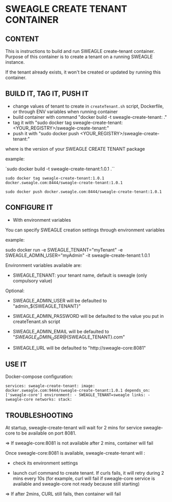 # SWEAGLE CREATE TENANT CONTAINER

## CONTENT

This is instructions to build and run SWEAGLE create-tenant container.
Purpose of this container is to create a tenant on a running SWEAGLE instance.

If the tenant already exists, it won't be created or updated by running this container.


## BUILD IT, TAG IT, PUSH IT

- change values of tenant to create in `createTenant.sh` script, Dockerfile, or through ENV variables when running container
- build container with command "docker build -t sweagle-create-tenant:<VERSION> ."
- tag it with "sudo docker tag sweagle-create-tenant:<VERSION> <YOUR_REGISTRY>/sweagle-create-tenant:<VERSION>"
- push it with "sudo docker push <YOUR_REGISTRY>/sweagle-create-tenant:<VERSION>"

where <VERSION> is the version of your SWEAGLE CREATE TENANT package


example:

`sudo docker build -t sweagle-create-tenant:1.0.1 .``

`sudo docker tag sweagle-create-tenant:1.0.1 docker.sweagle.com:8444/sweagle-create-tenant:1.0.1`

`sudo docker push docker.sweagle.com:8444/sweagle-create-tenant:1.0.1`


## CONFIGURE IT

- With environment variables

You can specify SWEAGLE creation settings through environment variables

example:

sudo docker run -e SWEAGLE_TENANT="myTenant" -e SWEAGLE_ADMIN_USER="myAdmin" -it sweagle-create-tenant:1.0.1

Environment variables available are:

- SWEAGLE_TENANT: your tenant name, default is sweagle (only compulsory value)

Optional:

- SWEAGLE_ADMIN_USER will be defaulted to "admin_${SWEAGLE_TENANT}"

- SWEAGLE_ADMIN_PASSWORD will be defaulted to the value you put in createTenant.sh script

- SWEAGLE_ADMIN_EMAIL will be defaulted to "${SWEAGLE_ADMIN_USER}@${SWEAGLE_TENANT}.com"

- SWEAGLE_URL will be defaulted to "http://sweagle-core:8081"


## USE IT

Docker-compose configuration:

`services:
  sweagle-create-tenant:
    image: docker.sweagle.com:9444/sweagle-create-tenant:1.0.1
    depends_on: ['sweagle-core']
    environment:
      - SWEAGLE_TENANT=sweagle
    links:
      - sweagle-core
    networks:
      stack:`


## TROUBLESHOOTING

At startup, sweagle-create-tenant will wait for 2 mins for service sweagle-core to be available on port 8081.

=> If sweagle-core:8081 is not available after 2 mins, container will fail

Once sweagle-core:8081 is available, sweagle-create-tenant will :

- check its environment settings

- launch curl command to create tenant. If curls fails, it will retry during 2 mins every 10s (for example, curl will fail if sweagle-core service is available and sweagle-core not ready because still starting)

=> If after 2mins, CURL still fails, then container will fail
